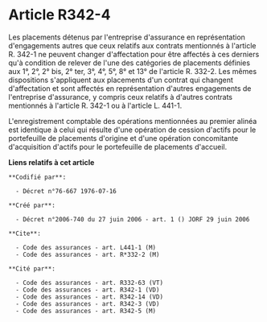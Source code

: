 # Article R342-4

Les placements détenus par l'entreprise d'assurance en représentation d'engagements autres que ceux relatifs aux contrats
mentionnés à l'article R. 342-1 ne peuvent changer d'affectation pour être affectés à ces derniers qu'à condition de relever
de l'une des catégories de placements définies aux 1°, 2°, 2° bis, 2° ter, 3°, 4°, 5°, 8° et 13° de l'article R. 332-2. Les
mêmes dispositions s'appliquent aux placements d'un contrat qui changent d'affectation et sont affectés en représentation
d'autres engagements de l'entreprise d'assurance, y compris ceux relatifs à d'autres contrats mentionnés à l'article R. 342-1
ou à l'article L. 441-1.

L'enregistrement comptable des opérations mentionnées au premier alinéa est identique à celui qui résulte d'une opération de
cession d'actifs pour le portefeuille de placements d'origine et d'une opération concomitante d'acquisition d'actifs pour le
portefeuille de placements d'accueil.

**Liens relatifs à cet article**

	**Codifié par**:

	  - Décret n°76-667 1976-07-16

	**Créé par**:

	  - Décret n°2006-740 du 27 juin 2006 - art. 1 () JORF 29 juin 2006

	**Cite**:

	  - Code des assurances - art. L441-1 (M)
	  - Code des assurances - art. R*332-2 (M)

	**Cité par**:

	  - Code des assurances - art. R332-63 (VT)
	  - Code des assurances - art. R342-1 (VD)
	  - Code des assurances - art. R342-14 (VD)
	  - Code des assurances - art. R342-3 (VD)
	  - Code des assurances - art. R342-5 (M)
